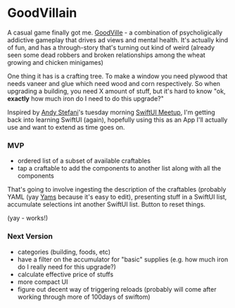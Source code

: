# GoodVillain

A casual game finally got me.  <A href="https://www.goodville.me">GoodVille</a> - a 
combination of psycholigically addictive gameplay that drives ad views and
mental health.  It's actually kind of fun, and has a through-story that's turning
out kind of weird (already seen some dead robbers and broken relationships among
the wheat growing and chicken minigames)

One thing it has is a crafting tree.  To make a window you need plywood that needs
vaneer and glue which need wood and corn respectively.  So when upgrading a building,
you need X amount of stuff, but it's hard to know "ok, **exactly** how much iron
do I need to do this upgrade?"

Inspired by [Andy Stefani](https://twitter.com/AndyStefani_)'s tuesday morning
[SwiftUI Meetup](https://events.lexgo.live/c/AL64i5aLUx6nm6JNi1M1), I'm getting
back into learning SwiftUI (again), hopefully using this as an App I'll actually
use and want to extend as time goes on.

### MVP

* ordered list of a subset of available craftables
* tap a craftable to add the components to another list along with all the components

That's going to involve ingesting the description of the craftables (probably YAML
(yay [Yams](https://github.com/jpsim/Yams)
because it's easy to edit), presenting stuff in a SwiftUI list, accumulate selections
int another SwiftUI list.  Button to reset things.

(yay - works!)

### Next Version

* categories (building, foods, etc)
* have a filter on the accumulator for "basic" supplies (e.g. how much iron do I really
  need for this upgrade?)
* calculate effective price of stuffs
* more compact UI
* figure out decent way of triggering reloads (probably will come after working through
  more of 100days of swiftom)

